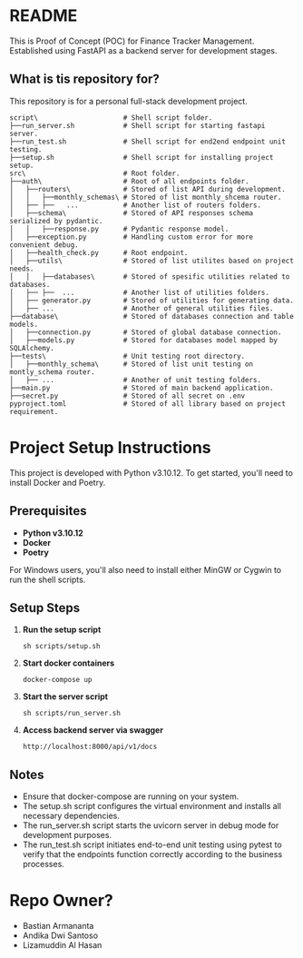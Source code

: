 # README #
This is Proof of Concept (POC) for Finance Tracker Management. Established using FastAPI as a backend server for development stages.

##  What is tis repository for? ##
This repository is for a personal full-stack development project.

```
script\                     # Shell script folder.
├──run_server.sh            # Shell script for starting fastapi server.
├──run_test.sh              # Shell script for end2end endpoint unit testing.
├──setup.sh                 # Shell script for installing project setup.
src\                        # Root folder.
├──auth\                    # Root of all endpoints folder.
│   ├──routers\             # Stored of list API during development.
│   │   ├──monthly_schemas\ # Stored of list monthly_shcema router.
│   ├── ├──   ...           # Another list of routers folders.
│   ├──schema\              # Stored of API responses schema serialized by pydantic.
│   │   ├──response.py      # Pydantic response model.
│   ├──exception.py         # Handling custom error for more convenient debug.
│   ├──health_check.py      # Root endpoint.
│   ├──utils\               # Stored of list utilites based on project needs.
│   │   ├──databases\       # Stored of spesific utilities related to databases.
│   ├── ├──  ...            # Another list of utilities folders.
│   ├── generator.py        # Stored of utilities for generating data.
│   ├── ...                 # Another of general utilities files.
├──database\                # Stored of databases connection and table models.
│   ├──connection.py        # Stored of global database connection.
│   ├──models.py            # Stored for databases model mapped by SQLAlchemy.
├──tests\                   # Unit testing root directory.
│   ├──monthly_schema\      # Stored of list unit testing on montly_schema router.
│   ├── ...                 # Another of unit testing folders.
├──main.py                  # Stored of main backend application.
├──secret.py                # Stored of all secret on .env
pyproject.toml              # Stored of all library based on project requirement.
```
# Project Setup Instructions

This project is developed with Python v3.10.12. To get started, you'll need to install Docker and Poetry.

## Prerequisites

- **Python v3.10.12**
- **Docker**
- **Poetry**

For Windows users, you'll also need to install either MinGW or Cygwin to run the shell scripts.

## Setup Steps

1. **Run the setup script**
    ```
    sh scripts/setup.sh
    ```

2. **Start docker containers**
    ```
    docker-compose up
    ```

3. **Start the server script**
    ```
    sh scripts/run_server.sh
    ```

4. **Access backend server via swagger**
    ```
    http://localhost:8000/api/v1/docs
    ```

## Notes
- Ensure that docker-compose are running on your system.
- The setup.sh script configures the virtual environment and installs all necessary dependencies.
- The run_server.sh script starts the uvicorn server in debug mode for development purposes.
- The run_test.sh script initiates end-to-end unit testing using pytest to verify that the endpoints function correctly according to the business processes.

# Repo Owner? #
* Bastian Armananta
* Andika Dwi Santoso
* Lizamuddin Al Hasan
